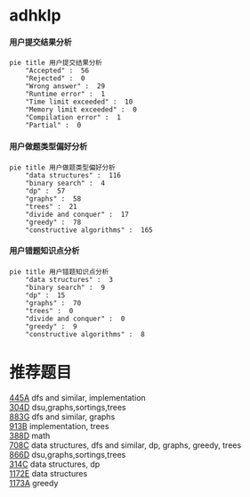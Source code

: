 # adhklp

<!-- tabs:start -->



#### **用户提交结果分析**

```mermaid
pie title 用户提交结果分析
    "Accepted" :  56
    "Rejected" :  0
    "Wrong answer" :  29
    "Runtime error" :  1
    "Time limit exceeded" :  10
    "Memory limit exceeded" :  0
    "Compilation error" :  1
    "Partial" :  0
```

#### **用户做题类型偏好分析**

```mermaid
pie title 用户做题类型偏好分析
    "data structures" :  116
    "binary search" :  4
    "dp" :  57
    "graphs" :  58
    "trees" :  21
    "divide and conquer" :  17
    "greedy" :  78
    "constructive algorithms" :  165
```
#### **用户错题知识点分析**

```mermaid
pie title 用户错题知识点分析
    "data structures" :  3
    "binary search" :  9
    "dp" :  15
    "graphs" :  70
    "trees" :  0
    "divide and conquer" :  0
    "greedy" :  9
    "constructive algorithms" :  8
```



<!-- tabs:end -->
# 推荐题目
[445A](https://codeforces.com/contest/445/problem/A)		dfs and similar,
                        implementation		  
[304D](https://codeforces.com/contest/304/problem/D)		dsu,graphs,sortings,trees		  
[883G](https://codeforces.com/contest/883/problem/G)		dfs and similar,
                        graphs		  
[913B](https://codeforces.com/contest/913/problem/B)		implementation,
                        trees		  
[388D](https://codeforces.com/contest/388/problem/D)		math		  
[708C](https://codeforces.com/contest/708/problem/C)		data structures,
                        dfs and similar,
                        dp,
                        graphs,
                        greedy,
                        trees		  
[866D](https://codeforces.com/contest/866/problem/D)		dsu,graphs,sortings,trees		  
[314C](https://codeforces.com/contest/314/problem/C)		data structures,
                        dp		  
[1172E](https://codeforces.com/contest/1172/problem/E)		data structures		  
[1173A](https://codeforces.com/contest/1173/problem/A)		greedy		  

